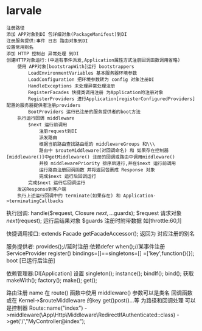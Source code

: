 # larvale

```
注册路径
添加 APP对象到DI 包详细对象(PackageManifest)到DI
注册服务提供:事件 日志 路由对象到DI
设置常用别名
添加 HTTP 控制台 异常处理 到DI
创建HTTP对象运行:(中途有事件派发,Application属性方式注册回调函数调用省略)
    使用 APP对象[bootstrapWith]运行 bootstrappers
        LoadEnvironmentVariables 基本服务器环境参数
        LoadConfiguration 把环境参数转为 config 对象注册DI
        HandleExceptions 未处理异常处理注册
        RegisterFacades 快捷类调用注册 为Application的注册对象
        RegisterProviders 进行Application[registerConfiguredProviders]配置的服务器提供者注册providers
        BootProviders 运行已注册的服务提供者的boot方法
    执行运行回调 middleware
        $next 运行前调用
            注册request到DI
            派发路由
            根据当前路由查找路由组的 middlewareGroups 和\\\
            路由中 $routeMiddleware(对回调命名) 和 如果存在控制器[middleware()]中getMiddleware() 注册的回调或路由中调用middleware()
            并按 middlewarePriority 排序后进行,并在$next 运行前调用
            运行路由注册回调函数 并将返回包裹成 Response 对象
            完成$next 运行后回调运行
        完成$next 运行后回调运行
    发送Response到客户端
    执行上述运行回调中的 terminate(如果存在) 和 Application->terminatingCallbacks
```

执行回调: handle($request, Closure $next, ...$guards); $request 请求对象 $next($request); 运行后结果对象 $guards 注册时附带数据 如\[throttle:60,1]

快捷调用接口: extends Facade getFacadeAccessor(); 返回为 对应注册的别名

服务提供者: provides();//延时注册:依赖defer when();//某事件注册 ServiceProvider register() bindings=\[]==singletons=\[] =\['key',function(){}]; boot \[已运行后注册]

依赖管理器:DI\[Application] 设置 singleton(); instance(); bindIf(); bind(); 获取 makeWith(); factory(); make(); get();

路由注册 name 在 route() 函数中使用 middleware() 参数可以是类名 回调函数 或在 Kernel->$routeMiddleware 的key get()post()...等 为路径和回调处理 可以是控制器 Route::name("index") ->middleware(\App\Http\Middleware\RedirectIfAuthenticated::class) ->get('/',"MyController@index");
